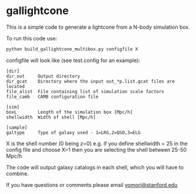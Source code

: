 # gallightcone

This is a simple code to generate a lightcone from a N-body simulation box.

To run this code use:

```python 
python build_gallightcone_multibox.py configfile X
```
configfile will look like (see test.config for an example):
```
[dir]
dir_out     Output directory
dir_gcat    Directory where the input out_*p.list.gcat files are located
file_alist  File containing list of simulation scale factors
file_camb   CAMB configuration file

[sim]
boxL        Length of the simulation box [Mpc/h]
shellwidth  Width of shell [Mpc/h]

[sample]
galtype     Type of galaxy used - 1=LRG,2=QSO,3=ELG 
```

X is the shell number (0 being z=0)
e.g. if you define shellwidth = 25 in the config file and choose X=1 then you are selecting the shell between 25-50 Mpc/h 

The code will output galaxy catalogs in each shell, which you will have to combine.

If you have questions or comments please email yomori@stanford.edu
